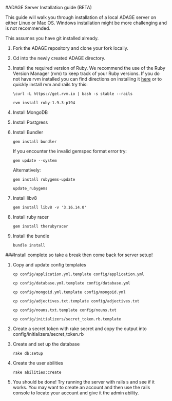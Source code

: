#ADAGE Server Installation guide (BETA)

This guide will walk you through installation of a local ADAGE server on either Linux or Mac OS. Windows installation might be more challenging and is not recommended. 

This assumes you have git installed already.

1. Fork the ADAGE repository and clone your fork locally.
2. Cd into the newly created ADAGE directory. 
3. Install the required version of Ruby. We recommend the use of the Ruby Version Manager (rvm) to keep track of your Ruby versions. If you do not have rvm installed you can find directions on installing it [here](https://rvm.io/rvm/install) or to quickly install rvm and rails try this:
	
	```\curl -L https://get.rvm.io | bash -s stable --rails```

	```rvm install ruby-1.9.3-p194```

4. Install MongoDB
5. Install Postgress
6. Install Bundler
	
	```gem install bundler```

	If you encounter the invalid gemspec format error try:
	
	```gem update --system```
	
	Alternatively:
	
	```gem install rubygems-update```
	
	```update_rubygems```

7. Install libv8 
	
	```gem install libv8 -v '3.16.14.0'```

8. Install ruby racer 

	```gem install therubyracer```

9. Install the bundle 

	```bundle install```

###Install complete so take a break then come back for server setup!

1. Copy and update config templates

	```cp config/application.yml.template config/application.yml```
	
	```cp config/database.yml.template config/database.yml```
	
	```cp config/mongoid.yml.template config/mongoid.yml```
	
	```cp config/adjectives.txt.template config/adjectives.txt```
	
	```cp config/nouns.txt.template config/nouns.txt```
	
	```cp config/initializers/secret_token.rb.template```
	
2. Create a secret token with rake secret and copy the output into config/initializers/secret_token.rb 
3. Create and set up the database 

	```rake db:setup```
4. Create the user abilities

	```rake abilities:create```
	

5. You should be done! Try running the server with rails s and see if it works. You may want to create an account and then use the rails console to locate your account and give it the admin ability.





